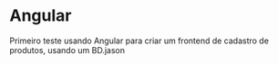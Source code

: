 # Angular
 
Primeiro teste usando Angular para criar um frontend de cadastro de produtos, usando um BD.jason
